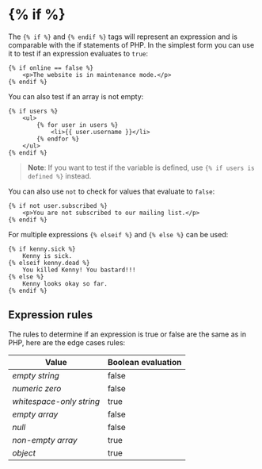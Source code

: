 # {% if %}

The `{% if %}` and `{% endif %}` tags will represent an expression and is comparable with the if statements of PHP. In the simplest form you can use it to test if an expression evaluates to `true`:

    {% if online == false %}
        <p>The website is in maintenance mode.</p>
    {% endif %}

You can also test if an array is not empty:

    {% if users %}
        <ul>
            {% for user in users %}
                <li>{{ user.username }}</li>
            {% endfor %}
        </ul>
    {% endif %}

> **Note**: If you want to test if the variable is defined, use `{% if users is defined %}` instead.

You can also use `not` to check for values that evaluate to `false`:

    {% if not user.subscribed %}
        <p>You are not subscribed to our mailing list.</p>
    {% endif %}

For multiple expressions `{% elseif %}` and `{% else %}` can be used:

    {% if kenny.sick %}
        Kenny is sick.
    {% elseif kenny.dead %}
        You killed Kenny! You bastard!!!
    {% else %}
        Kenny looks okay so far.
    {% endif %}

## Expression rules

The rules to determine if an expression is true or false are the same as in PHP, here are the edge cases rules:

Value | Boolean evaluation
------------- | -------------
*empty string* | false
*numeric zero* | false
*whitespace-only string* | true
*empty array* | false
*null* | false
*non-empty array* | true
*object* | true

